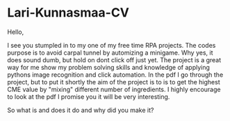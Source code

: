 # Lari-Kunnasmaa-CV

Hello, 

I see you stumpled in to my one of my free time RPA projects. The codes purpose is to avoid carpal tunnel by automizing a minigame.
Why yes, it does sound dumb, but hold on dont click off just yet. The project is a great way for me show my problem solving skills and knowledge of applying pythons image recognition and click automation. In the pdf I go through the project, but to put it shortly the aim of the project is to 
is to get the highest CME value by "mixing" different number of ingredients. I highly encourage to look at the pdf I promise you it will be very interesting.



So what is and does it do and why did you make it? 



